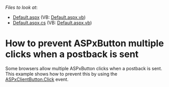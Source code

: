 <!-- default file list -->
*Files to look at*:

* [Default.aspx](./CS/WebSite/Default.aspx) (VB: [Default.aspx.vb](./VB/WebSite/Default.aspx.vb))
* [Default.aspx.cs](./CS/WebSite/Default.aspx.cs) (VB: [Default.aspx.vb](./VB/WebSite/Default.aspx.vb))
<!-- default file list end -->
# How to prevent ASPxButton multiple clicks when a postback is sent


<p>Some browsers allow multiple ASPxButton clicks when a postback is sent. This example shows how to prevent this by using the <a href="http://documentation.devexpress.com/#AspNet/DevExpressWebASPxEditorsScriptsASPxClientButton_Clicktopic"><u>ASPxClientButton.Click</u></a> event.</p>

<br/>


